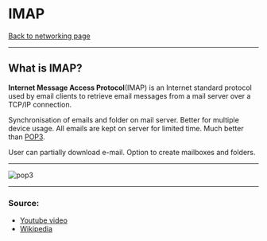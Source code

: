 # IMAP
[Back to networking page](./index.md)

---

## What is IMAP?
**Internet Message Access Protocol**(IMAP) is an Internet standard protocol used by email clients to retrieve email messages from a mail server over a TCP/IP connection.

Synchronisation of emails and folder on mail server. Better for multiple device usage. All emails are kept on server for limited time.
Much better than [POP3](POP3.md).

User can partially download e-mail.
Option to create mailboxes and folders.

---

![pop3](https://www.gatevidyalay.com/wp-content/uploads/2018/09/Simple-Mail-Transfer-Protocol-1.png)

---

### Source:
- [Youtube video](https://youtu.be/SBaARws0hy4)
- [Wikipedia]()